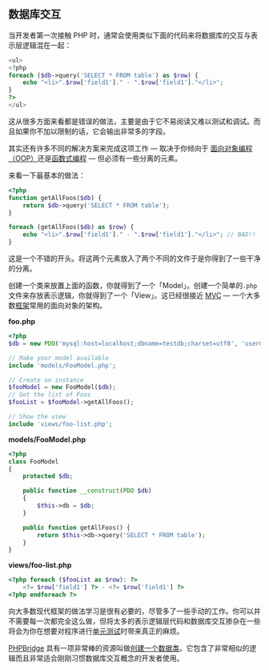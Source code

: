 ## 数据库交互 
当开发者第一次接触 PHP 时，通常会使用类似下面的代码来将数据库的交互与表示层逻辑混在一起：

```php
<ul>
<?php
foreach ($db->query('SELECT * FROM table') as $row) {
    echo "<li>".$row['field1']." - ".$row['field1']."</li>";
}
?>
</ul>
```

这从很多方面来看都是错误的做法，主要是由于它不易阅读又难以测试和调试。而且如果你不加以限制的话，它会输出非常多的字段。

其实还有许多不同的解决方案来完成这项工作 — 取决于你倾向于 [面向对象编程（OOP）](/#object-oriented-programming)还是[函数式编程](/#functional-programming) — 但必须有一些分离的元素。

来看一下最基本的做法：

```php
<?php
function getAllFoos($db) {
    return $db->query('SELECT * FROM table');
}

foreach (getAllFoos($db) as $row) {
    echo "<li>".$row['field1']." - ".$row['field1']."</li>"; // BAD!!
}
```

这是一个不错的开头。将这两个元素放入了两个不同的文件于是你得到了一些干净的分离。

创建一个类来放置上面的函数，你就得到了一个「Model」。创建一个简单的`.php`文件来存放表示逻辑，你就得到了一个「View」。这已经很接近 [MVC] — 一个大多数[框架](/#frameworks)常用的面向对象的架构。

**foo.php**

```php
<?php
$db = new PDO('mysql:host=localhost;dbname=testdb;charset=utf8', 'username', 'password');

// Make your model available
include 'models/FooModel.php';

// Create an instance
$fooModel = new FooModel($db);
// Get the list of Foos
$fooList = $fooModel->getAllFoos();

// Show the view
include 'views/foo-list.php';
```


**models/FooModel.php**

```php
<?php
class FooModel
{
    protected $db;

    public function __construct(PDO $db)
    {
        $this->db = $db;
    }

    public function getAllFoos() {
        return $this->db->query('SELECT * FROM table');
    }
}
```

**views/foo-list.php**

```php
<?php foreach ($fooList as $row): ?>
    <?= $row['field1'] ?> - <?= $row['field1'] ?>
<?php endforeach ?>
```

向大多数现代框架的做法学习是很有必要的，尽管多了一些手动的工作。你可以并不需要每一次都完全这么做，但将太多的表示逻辑层代码和数据库交互掺杂在一些将会为你在想要对程序进行[单元测试](/#unit-testing)时带来真正的麻烦。

[PHPBridge] 具有一项非常棒的资源叫做[创建一个数据类]。它包含了非常相似的逻辑而且非常适合刚刚习惯数据库交互概念的开发者使用。


[MVC]: http://code.tutsplus.com/tutorials/mvc-for-noobs--net-10488
[PHPBridge]: http://phpbridge.org/
[创建一个数据类]: http://phpbridge.org/intro-to-php/creating_a_data_class
